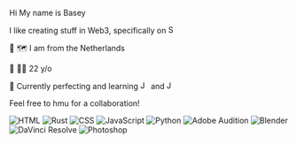 Hi My name is Basey

I like creating stuff in Web3, specifically on  <img src="https://raw.githubusercontent.com/danielcranney/readme-generator/main/public/icons/skills/solana-colored.svg" alt="Solana" style="width: 15px; height: 15px;" /></p>

🔹 🗺️ I am from the Netherlands

🔹 🖐🏼 22 y/o

🔹 Currently perfecting and learning <img src="https://raw.githubusercontent.com/danielcranney/readme-generator/main/public/icons/skills/javascript-colored.svg" alt="JS" style="width: 15px; height: 15px;" />
 and <img src="https://raw.githubusercontent.com/danielcranney/readme-generator/main/public/icons/skills/rust-colored.svg" alt="JS" style="width: 15px; height: 15px;" />


Feel free to hmu for a collaboration!

<p align="left">
  <!-- HTML -->
  <img src="https://img.shields.io/badge/HTML5-E34F26?style=flat-square&logo=html5&logoColor=white" alt="HTML" />
  <!-- Rust -->
  <img src="https://img.shields.io/badge/Rust-000000?style=flat-square&logo=rust&logoColor=white" alt="Rust" />
  <!-- CSS -->
  <img src="https://img.shields.io/badge/CSS3-1572B6?style=flat-square&logo=css3&logoColor=white" alt="CSS" />
  <!-- JavaScript -->
  <img src="https://img.shields.io/badge/JavaScript-F7DF1E?style=flat-square&logo=javascript&logoColor=black" alt="JavaScript" />
  <!-- Python -->
  <img src="https://img.shields.io/badge/Python-3776AB?style=flat-square&logo=python&logoColor=white" alt="Python" />
  <!-- Adobe Audition -->
  <img src="https://img.shields.io/badge/Adobe%20Audition-9999FF?style=flat-square&logo=adobe-audition&logoColor=white" alt="Adobe Audition" />
  <!-- Blender -->
  <img src="https://img.shields.io/badge/Blender-F5792A?style=flat-square&logo=blender&logoColor=white" alt="Blender" />
  <!-- DaVinci Resolve -->
  <img src="https://img.shields.io/badge/DaVinci%20Resolve-362360?style=flat-square&logo=davinci-resolve&logoColor=white" alt="DaVinci Resolve" />
  <!-- Photoshop -->
  <img src="https://img.shields.io/badge/Adobe%20Photoshop-31A8FF?style=flat-square&logo=adobe-photoshop&logoColor=white" alt="Photoshop" />
</p>



